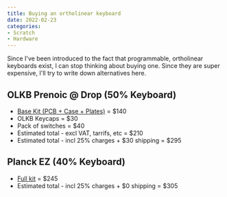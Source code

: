 ```yaml
---
title: Buying an ortholinear keyboard
date: 2022-02-23
categories:
- Scratch
- Hardware
---
```

Since I've been introduced to the fact that programmable, ortholinear keyboards exist, I can stop thinking about buying one.
Since they are super expensive, I'll try to write down alternatives here.

## OLKB Prenoic @ Drop (50% Keyboard)
* [Base Kit (PCB + Case + Plates)](https://drop.com/buy/preonic-mechanical-keyboard) = $140
* OLKB Keycaps = $30
* Pack of switches = $40
* Estimated total - excl VAT, tarrifs, etc = $210
* Estimated total - incl 25% charges + $30 shipping = $295

## Planck EZ (40% Keyboard)
* [Full kit](https://www.zsa.io/planck/buy/) = $245
* Estimated total - incl 25% charges + $0 shipping = $305
